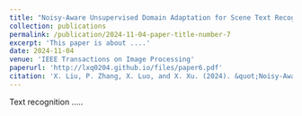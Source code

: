 ```yaml
---
title: "Noisy-Aware Unsupervised Domain Adaptation for Scene Text Recognition"
collection: publications
permalink: /publication/2024-11-04-paper-title-number-7
excerpt: 'This paper is about ....'
date: 2024-11-04
venue: 'IEEE Transactions on Image Processing'
paperurl: 'http://lxq0204.github.io/files/paper6.pdf'
citation: 'X. Liu, P. Zhang, X. Luo, and X. Xu. (2024). &quot;Noisy-Aware Unsupervised Domain Adaptation for Scene Text Recognition.&quot; <i> IEEE Transactions on Image Processing </i>.'
---
```


Text recognition .....

